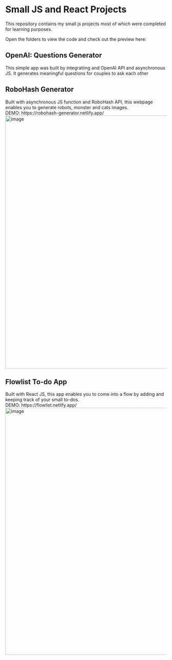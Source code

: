 # Small JS and React Projects
 
This repository contains my small js projects most of which were completed for learning purposes. 

Open the folders to view the code and check out the preview here: 
<h2>OpenAI: Questions Generator</h2>
This simple app was  built by integratiing and OpenAI API and asynchronous JS. 
It generates meaningful questions for couples to ask each other

<h2>RoboHash Generator</h2>
Built with asynchronous JS function and RoboHash API, this webpage enables you to generate robots, monster and cats images. 
<br>DEMO: https://robohash-generator.netlify.app/ 
<img width="786" alt="image" src="https://github.com/georginskaya/Small-JS-and-React-Projects/assets/93949569/4abd1ed6-1d85-4c45-a0e2-b85e95b397c0">


<h2>Flowlist To-do App</h2>
Built with React JS, this app enables you to come into a flow by adding and keeping track of your small to-dos.
<br>DEMO: https://flowlist.netlify.app/ 

<img width="768" alt="image" src="https://github.com/georginskaya/Small-JS-and-React-Projects/assets/93949569/202cbf80-eb52-43b8-9738-e773bcaeed1e">



